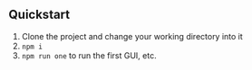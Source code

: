## Quickstart

1. Clone the project and change your working directory into it
2. `npm i`
3. `npm run one` to run the first GUI, etc.
